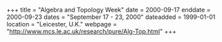 +++
title = "Algebra and Topology Week"
date = 2000-09-17
enddate = 2000-09-23
dates = "September 17 - 23, 2000"
dateadded = 1999-01-01
location = "Leicester, U.K."
webpage = "http://www.mcs.le.ac.uk/research/pure/Alg-Top.html"
+++
